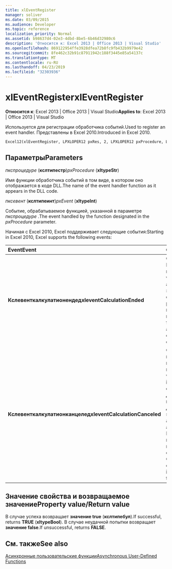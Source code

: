 ```yaml
---
title: xlEventRegister
manager: soliver
ms.date: 03/09/2015
ms.audience: Developer
ms.topic: reference
localization_priority: Normal
ms.assetid: b98637d4-02e3-4dbd-8be5-6b46d32980c6
description: 'Относится к: Excel 2013 | Office 2013 | Visual Studio'
ms.openlocfilehash: 869122954ffe3928dfea72b8fc9fb432b9979e42
ms.sourcegitcommit: 8fe462c32b91c87911942c188f3445e85a54137c
ms.translationtype: MT
ms.contentlocale: ru-RU
ms.lasthandoff: 04/23/2019
ms.locfileid: "32303936"
---
```

# <a name="xleventregister"></a><span data-ttu-id="f9db7-103">xlEventRegister</span><span class="sxs-lookup"><span data-stu-id="f9db7-103">xlEventRegister</span></span>

 <span data-ttu-id="f9db7-104">**Относится к**: Excel 2013 | Office 2013 | Visual Studio</span><span class="sxs-lookup"><span data-stu-id="f9db7-104">**Applies to**: Excel 2013 | Office 2013 | Visual Studio</span></span> 
  
<span data-ttu-id="f9db7-105">Используется для регистрации обработчика событий.</span><span class="sxs-lookup"><span data-stu-id="f9db7-105">Used to register an event handler.</span></span> <span data-ttu-id="f9db7-106">Представлены в Excel 2010.</span><span class="sxs-lookup"><span data-stu-id="f9db7-106">Introduced in Excel 2010.</span></span>
  
```vb
Excel12(xlEventRegister, LPXLOPER12 pxRes, 2, LPXLOPER12 pxProcedure, LPXLOPER12 pxEvent);
```

## <a name="parameters"></a><span data-ttu-id="f9db7-107">Параметры</span><span class="sxs-lookup"><span data-stu-id="f9db7-107">Parameters</span></span>

 <span data-ttu-id="f9db7-108">_пкспроцедуре_ (**кслтипестр**)</span><span class="sxs-lookup"><span data-stu-id="f9db7-108">_pxProcedure_ (**xltypeStr**)</span></span>
  
<span data-ttu-id="f9db7-109">Имя функции обработчика событий в том виде, в котором оно отображается в коде DLL.</span><span class="sxs-lookup"><span data-stu-id="f9db7-109">The name of the event handler function as it appears in the DLL code.</span></span>
  
 <span data-ttu-id="f9db7-110">_пксевент_ (**кслтипеинт**)</span><span class="sxs-lookup"><span data-stu-id="f9db7-110">_pxEvent_ (**xltypeInt**)</span></span>
  
<span data-ttu-id="f9db7-111">Событие, обрабатываемое функцией, указанной в параметре _пкспроцедуре_ .</span><span class="sxs-lookup"><span data-stu-id="f9db7-111">The event handled by the function designated in the  _pxProcedure_ parameter.</span></span> 
  
<span data-ttu-id="f9db7-112">Начиная с Excel 2010, Excel поддерживает следующие события:</span><span class="sxs-lookup"><span data-stu-id="f9db7-112">Starting in Excel 2010, Excel supports the following events:</span></span>
  
|<span data-ttu-id="f9db7-113">**Event**</span><span class="sxs-lookup"><span data-stu-id="f9db7-113">**Event**</span></span>|<span data-ttu-id="f9db7-114">**Описание**</span><span class="sxs-lookup"><span data-stu-id="f9db7-114">**Description**</span></span>|
|:-----|:-----|
|<span data-ttu-id="f9db7-115">**Кслевенткалкулатионендед**</span><span class="sxs-lookup"><span data-stu-id="f9db7-115">**xleventCalculationEnded**</span></span> <br/> |<span data-ttu-id="f9db7-116">Создается, когда Excel завершает вычисление.</span><span class="sxs-lookup"><span data-stu-id="f9db7-116">Raised when Excel completes a calculation.</span></span> <span data-ttu-id="f9db7-117">После этого события можно освобождать ресурсы, выделенные в ходе вычисления.</span><span class="sxs-lookup"><span data-stu-id="f9db7-117">You can free any resources allocated during the calculation after this event.</span></span>  <br/> |
|<span data-ttu-id="f9db7-118">**Кслевенткалкулатионканцелед**</span><span class="sxs-lookup"><span data-stu-id="f9db7-118">**xleventCalculationCanceled**</span></span> <br/> |<span data-ttu-id="f9db7-119">Создается, когда пользователь прерывает вычисление.</span><span class="sxs-lookup"><span data-stu-id="f9db7-119">Raised when the user interrupts the calculation.</span></span> <span data-ttu-id="f9db7-120">XLL должен остановить все асинхронные действия.</span><span class="sxs-lookup"><span data-stu-id="f9db7-120">The XLL should stop any asynchronous activities.</span></span> <span data-ttu-id="f9db7-121">Событие Калкулатионендед вызывается сразу после этого события.</span><span class="sxs-lookup"><span data-stu-id="f9db7-121">The CalculationEnded event is raised immediately following this event.</span></span>  <br/> |
   
## <a name="property-valuereturn-value"></a><span data-ttu-id="f9db7-122">Значение свойства и возвращаемое значение</span><span class="sxs-lookup"><span data-stu-id="f9db7-122">Property value/Return value</span></span>

<span data-ttu-id="f9db7-123">В случае успеха возвращает **значение true** (**кслтипебул**).</span><span class="sxs-lookup"><span data-stu-id="f9db7-123">If successful, returns **TRUE** (**xltypeBool**).</span></span> <span data-ttu-id="f9db7-124">В случае неудачной попытки возвращает **значение false**.</span><span class="sxs-lookup"><span data-stu-id="f9db7-124">If unsuccessful, returns **FALSE**.</span></span>
  
## <a name="see-also"></a><span data-ttu-id="f9db7-125">См. также</span><span class="sxs-lookup"><span data-stu-id="f9db7-125">See also</span></span>



[<span data-ttu-id="f9db7-126">Асинхронные пользовательские функции</span><span class="sxs-lookup"><span data-stu-id="f9db7-126">Asynchronous User-Defined Functions</span></span>](asynchronous-user-defined-functions.md)

